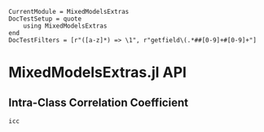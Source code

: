 ```@meta
CurrentModule = MixedModelsExtras
DocTestSetup = quote
    using MixedModelsExtras
end
DocTestFilters = [r"([a-z]*) => \1", r"getfield\(.*##[0-9]+#[0-9]+"]
```

# MixedModelsExtras.jl API

## Intra-Class Correlation Coefficient

```@docs
icc
```
